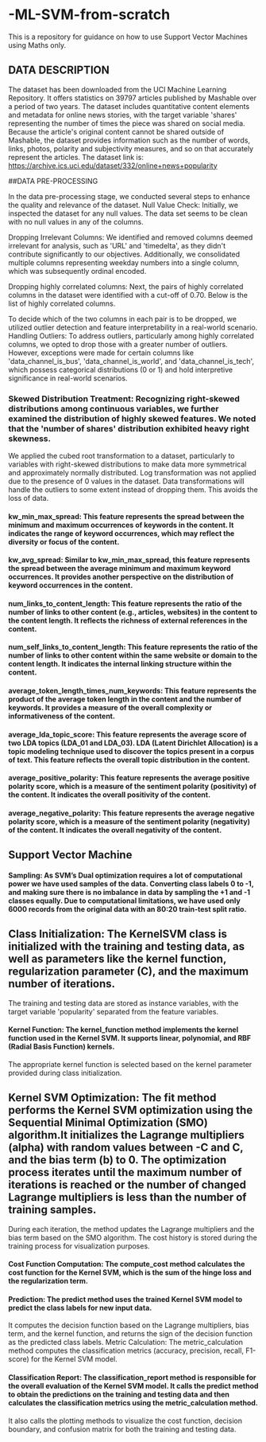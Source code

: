 # -ML-SVM-from-scratch
This is a repository for guidance on how to use Support Vector Machines using Maths only.
## DATA DESCRIPTION
The dataset has been downloaded from the UCI Machine Learning Repository. It offers statistics on 39797 articles published by Mashable over a period of two years. The dataset includes quantitative content elements and metadata for online news stories, with the target variable 'shares' representing the number of times the piece was shared on social media. Because the article's original content cannot be shared outside of Mashable, the dataset provides information such as the number of words, links, photos, polarity and subjectivity measures, and so on that accurately represent the articles.
The dataset link is: https://archive.ics.uci.edu/dataset/332/online+news+popularity

##DATA PRE-PROCESSING 

In the data pre-processing stage, we conducted several steps to enhance the quality and relevance of the dataset.
Null Value Check: Initially, we inspected the dataset for any null values. The data set seems to be clean with no null values in any of the columns.

Dropping Irrelevant Columns: We identified and removed columns deemed irrelevant for analysis, such as 'URL' and 'timedelta', as they didn't contribute significantly to our objectives. Additionally, we consolidated multiple columns representing weekday numbers into a single column, which was subsequently ordinal encoded.

Dropping highly correlated columns: Next, the pairs of highly correlated columns in the dataset were identified with a cut-off of 0.70. Below is the list of highly correlated columns.


To decide which of the two columns in each pair is to be dropped, we utilized outlier detection and feature interpretability in a real-world scenario.
Handling Outliers: To address outliers, particularly among highly correlated columns, we opted to drop those with a greater number of outliers. However, exceptions were made for certain columns like 'data_channel_is_bus', 'data_channel_is_world', and 'data_channel_is_tech', which possess categorical distributions (0 or 1) and hold interpretive significance in real-world scenarios.

### Skewed Distribution Treatment: Recognizing right-skewed distributions among continuous variables, we further examined the distribution of highly skewed features. We noted that the 'number of shares' distribution exhibited heavy right skewness. 
We applied the cubed root transformation to a dataset, particularly to variables with right-skewed distributions to make data more symmetrical and approximately normally distributed. Log transformation was not applied due to the presence of 0 values in the dataset. Data transformations will handle the outliers to some extent instead of dropping them.  This avoids the loss of data.

#### kw_min_max_spread: This feature represents the spread between the minimum and maximum occurrences of keywords in the content. It indicates the range of keyword occurrences, which may reflect the diversity or focus of the content. 
#### kw_avg_spread: Similar to kw_min_max_spread, this feature represents the spread between the average minimum and maximum keyword occurrences. It provides another perspective on the distribution of keyword occurrences in the content. 
#### num_links_to_content_length: This feature represents the ratio of the number of links to other content (e.g., articles, websites) in the content to the content length. It reflects the richness of external references in the content. 
#### num_self_links_to_content_length: This feature represents the ratio of the number of links to other content within the same website or domain to the content length. It indicates the internal linking structure within the content. 
#### average_token_length_times_num_keywords: This feature represents the product of the average token length in the content and the number of keywords. It provides a measure of the overall complexity or informativeness of the content.
#### average_lda_topic_score: This feature represents the average score of two LDA topics (LDA_01 and LDA_03). LDA (Latent Dirichlet Allocation) is a topic modeling technique used to discover the topics present in a corpus of text. This feature reflects the overall topic distribution in the content. 
#### average_positive_polarity: This feature represents the average positive polarity score, which is a measure of the sentiment polarity (positivity) of the content. It indicates the overall positivity of the content. 
#### average_negative_polarity: This feature represents the average negative polarity score, which is a measure of the sentiment polarity (negativity) of the content. It indicates the overall negativity of the content.

## Support Vector Machine 


#### Sampling: As SVM’s Dual optimization requires a lot of computational power we have used samples of the data. Converting class labels 0 to -1, and making sure there is no imbalance in data by sampling the +1 and -1 classes equally. Due to computational limitations, we have used only 6000 records from the original data with an 80:20 train-test split ratio.
## Class Initialization: The KernelSVM class is initialized with the training and testing data, as well as parameters like the kernel function, regularization parameter (C), and the maximum number of iterations.
The training and testing data are stored as instance variables, with the target variable 'popularity' separated from the feature variables.

#### Kernel Function: The kernel_function method implements the kernel function used in the Kernel SVM. It supports linear, polynomial, and RBF (Radial Basis Function) kernels.
The appropriate kernel function is selected based on the kernel parameter provided during class initialization.
## Kernel SVM Optimization: The fit method performs the Kernel SVM optimization using the Sequential Minimal Optimization (SMO) algorithm.It initializes the Lagrange multipliers (alpha) with random values between -C and C, and the bias term (b) to 0. The optimization process iterates until the maximum number of iterations is reached or the number of changed Lagrange multipliers is less than the number of training samples.
During each iteration, the method updates the Lagrange multipliers and the bias term based on the SMO algorithm.
The cost history is stored during the training process for visualization purposes.
#### Cost Function Computation: The compute_cost method calculates the cost function for the Kernel SVM, which is the sum of the hinge loss and the regularization term.
#### Prediction: The predict method uses the trained Kernel SVM model to predict the class labels for new input data.
It computes the decision function based on the Lagrange multipliers, bias term, and the kernel function, and returns the sign of the decision function as the predicted class labels.
Metric Calculation: The metric_calculation method computes the classification metrics (accuracy, precision, recall, F1-score) for the Kernel SVM model.
#### Classification Report: The classification_report method is responsible for the overall evaluation of the Kernel SVM model. It calls the predict method to obtain the predictions on the training and testing data and then calculates the classification metrics using the metric_calculation method.
It also calls the plotting methods to visualize the cost function, decision boundary, and confusion matrix for both the training and testing data.


